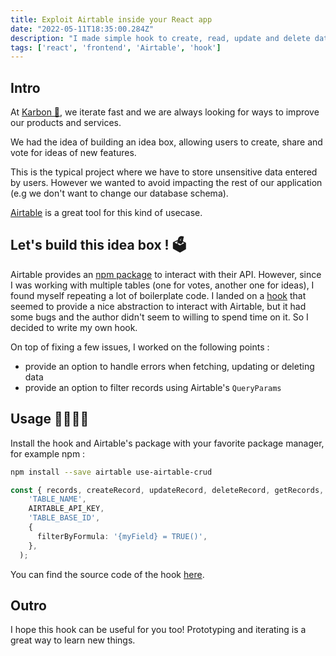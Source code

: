 ```yaml
---
title: Exploit Airtable inside your React app
date: "2022-05-11T18:35:00.284Z"
description: "I made simple hook to create, read, update and delete data from Airtable"
tags: ['react', 'frontend', 'Airtable', 'hook']
---
```


## Intro
At [Karbon 🌱](https://www.karbon.earth/), we iterate fast and we are always looking for ways to improve our products and services. 

We had the idea of building an idea box, allowing users to create, share and vote for ideas of new features.

This is the typical project where we have to store unsensitive data entered by users. However we wanted to avoid impacting the rest of our application (e.g we don't want to change our database schema).

[Airtable](https://airtable.com/) is a great tool for this kind of usecase.

## Let's build this idea box ! 🗳️
Airtable provides an [npm package](https://www.npmjs.com/package/airtable) to interact with their API.
However, since I was working with multiple tables (one for votes, another one for ideas), I found myself repeating a lot of boilerplate code.
I landed on a [hook](https://www.npmjs.com/package/use-airtable) that seemed to provide a nice abstraction to interact with Airtable, but it had some bugs and the author didn't seem to willing to spend time on it. So I decided to write my own hook.

On top of fixing a few issues, I worked on the following points : 
- provide an option to handle errors when fetching, updating or deleting data
- provide an option to filter records using Airtable's `QueryParams`

## Usage 👩‍💻👨‍💻

Install the hook and Airtable's package with your favorite package manager, for example npm :
```bash
npm install --save airtable use-airtable-crud
```

```typescript
const { records, createRecord, updateRecord, deleteRecord, getRecords, loading } = useAirtable(
    'TABLE_NAME',
    AIRTABLE_API_KEY,
    'TABLE_BASE_ID',
    {
      filterByFormula: '{myField} = TRUE()',
    },
  );
```

You can find the source code of the hook [here](https://github.com/NansD/use-airtable-crud).

## Outro
I hope this hook can be useful for you too! Prototyping and iterating is a great way to learn new things.